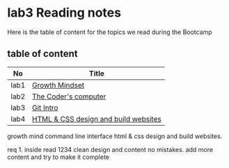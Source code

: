 # lab3 Reading notes

 Here is the table of content for the topics we read during the Bootcamp
 
## table of content
 
 |No   | Title |
 |-----|------|
 |lab1 | [Growth Mindset](https://yazansneneh.github.io/reading-notes/)                                   |
 |lab2 | [The Coder's computer](https://yazansneneh.github.io/reading-notes/lab2-read.md)                 |
 |lab3 | [Git Intro](https://yazansneneh.github.io/lab3/lab3.md)                            |
 |lab4 | [HTML & CSS design and build websites](https://yazansneneh.github.io/reading-notes/lab4-read.md) |
 
 growth mind
 command line interface
 html & css design and build websites.
 
 
 req 1. inside read 1234
     clean design and content no mistakes.
     add more content and try to make it complete

